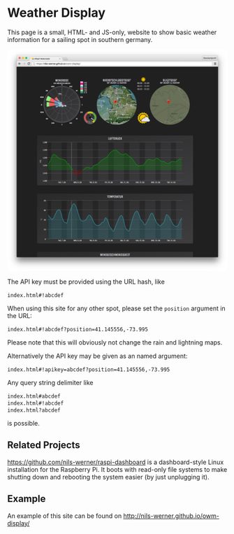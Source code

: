 Weather Display
===============

This page is a small, HTML- and JS-only, website to show basic weather information for a sailing spot in southern germany.

![Screenshot](img/screenshot.png)

The API key must be provided using the URL hash, like

    index.html#!abcdef

When using this site for any other spot, please set the `position` argument in the URL:

    index.html#!abcdef?position=41.145556,-73.995

Please note that this will obviously not change the rain and lightning maps.

Alternatively the API key may be given as an named argument:

    index.html#!apikey=abcdef?position=41.145556,-73.995

Any query string delimiter like

    index.html#abcdef
    index.html#!abcdef
    index.html?abcdef

is possible.

## Related Projects

<https://github.com/nils-werner/raspi-dashboard> is a dashboard-style Linux
installation for the Raspberry Pi. It boots with read-only file systems to
make shutting down and rebooting the system easier (by just unplugging it).

## Example

An example of this site can be found on <http://nils-werner.github.io/owm-display/>
